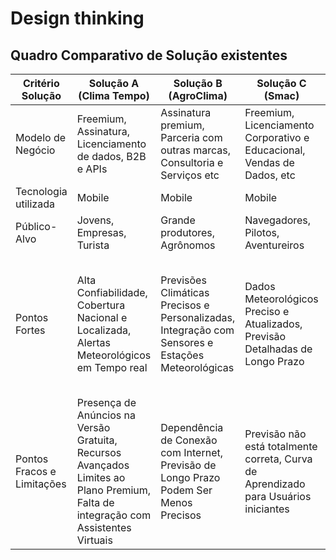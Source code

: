 # Design thinking
## Quadro Comparativo de Solução existentes
| Critério Solução | Solução A (Clima Tempo) | Solução B (AgroClima) | Solução C (Smac) | Nossa Solução |
|------------------|-------------------------|-----------------------|------------------|---------------|
| Modelo de Negócio | Freemium, Assinatura, Licenciamento de dados, B2B e APIs | Assinatura premium, Parceria com outras marcas, Consultoria e Serviços etc | Freemium, Licenciamento Corporativo e Educacional, Vendas de Dados, etc | Freemium |
| Tecnologia utilizada| Mobile | Mobile | Mobile | Mobile |
| Público-Alvo | Jovens, Empresas, Turista | Grande produtores, Agrônomos | Navegadores, Pilotos, Aventureiros |jovens, adultos, publico geral |
| Pontos Fortes | Alta Confiabilidade, Cobertura Nacional e Localizada, Alertas Meteorológicos em Tempo real  | Previsões Climáticas Precisos e Personalizadas, Integração com Sensores e Estações Meteorológicas  | Dados Meteorológicos Preciso e Atualizados, Previsão Detalhadas de Longo Prazo | Disponibilização de dados meteorológicos e hidrológicos em tempo real, Compromisso em atender às demandas específicas dos usuários da região|
| Pontos Fracos e Limitações | Presença de Anúncios na Versão Gratuita, Recursos Avançados Limites ao Plano Premium, Falta de integração com Assistentes Virtuais | Dependência de Conexão com Internet, Previsão de Longo Prazo Podem Ser Menos Precisos | Previsão não está totalmente correta, Curva de Aprendizado para Usuários iniciantes | Falta de familiaridade do público com o aplicativo, Dependência de fontes externas de dados, Necessidade de conexão com a internet  |

